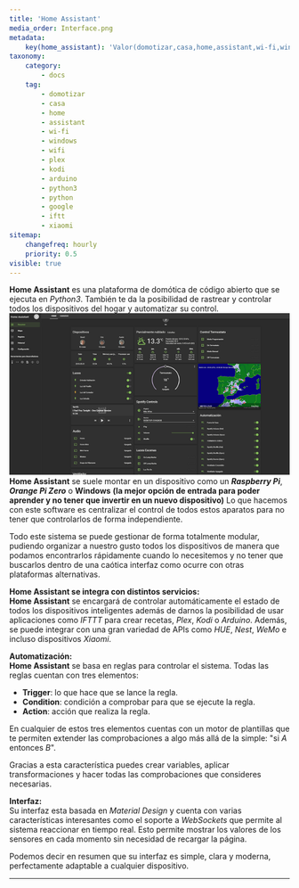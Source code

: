 ```yaml
---
title: 'Home Assistant'
media_order: Interface.png
metadata:
    key(home_assistant): 'Valor(domotizar,casa,home,assistant,wi-fi,windows,wifi,plex,kodi,arduino,python3,python,google,iftt,xiaomi)'
taxonomy:
    category:
        - docs
    tag:
        - domotizar
        - casa
        - home
        - assistant
        - wi-fi
        - windows
        - wifi
        - plex
        - kodi
        - arduino
        - python3
        - python
        - google
        - iftt
        - xiaomi
sitemap:
    changefreq: hourly
    priority: 0.5
visible: true
---
```


**Home Assistant** es una plataforma de domótica de código abierto que se ejecuta en _Python3_. También te da la posibilidad de rastrear y controlar todos los dispositivos del hogar y automatizar su control.
![ha-interface](Interface.png)
**Home Assistant** se suele montar en un dispositivo como un **_Raspberry Pi_**, **_Orange Pi Zero_** o **Windows** **(la mejor opción de entrada para poder aprender y no tener que invertir en un nuevo dispositivo)**
Lo que hacemos con este software es centralizar el control de todos estos aparatos para no tener que controlarlos de forma independiente.

Todo este sistema se puede gestionar de forma totalmente modular, pudiendo organizar a nuestro gusto todos los dispositivos de manera que podamos encontrarlos rápidamente cuando lo necesitemos y no tener que buscarlos dentro de una caótica interfaz como ocurre con otras plataformas alternativas.



**Home Assistant se integra con distintos servicios:**<br/>
**Home Assistant** se encargará de controlar automáticamente el estado de todos los dispositivos inteligentes además de darnos la posibilidad de usar aplicaciones como _IFTTT_ para crear recetas, _Plex_, _Kodi_ o _Arduino_. Además, se puede integrar con una gran variedad de APIs como _HUE_, _Nest_, _WeMo_ e incluso dispositivos _Xiaomi_.

**Automatización:**<br/>
**Home Assistant** se basa en reglas para controlar el sistema. Todas las reglas cuentan con tres elementos:

* **Trigger**: lo que hace que se lance la regla.
* **Condition**: condición a comprobar para que se ejecute la regla.
* **Action**: acción que realiza la regla.

En cualquier de estos tres elementos cuentas con un motor de plantillas que te permiten extender las comprobaciones a algo más allá de la simple: "si _A_ entonces _B_".

Gracias a esta característica puedes crear variables, aplicar transformaciones y hacer todas las comprobaciones que consideres necesarias.

**Interfaz:**<br/>
Su interfaz esta basada en _Material Design_ y cuenta con varias características interesantes como el soporte a _WebSockets_ que permite al sistema reaccionar en tiempo real. Esto permite mostrar los valores de los sensores en cada momento sin necesidad de recargar la página.

Podemos decir en resumen que su interfaz es simple, clara y moderna, perfectamente adaptable a cualquier dispositivo.

---

[ha-interface]: user:/pages/01.introduccion-al-blog/01.home-assistant/Interface.png?lightbox=1024&cropResize=200,200